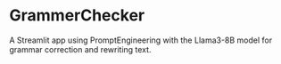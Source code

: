 # GrammerChecker
A Streamlit app using PromptEngineering with the Llama3-8B model for grammar correction and rewriting text.
